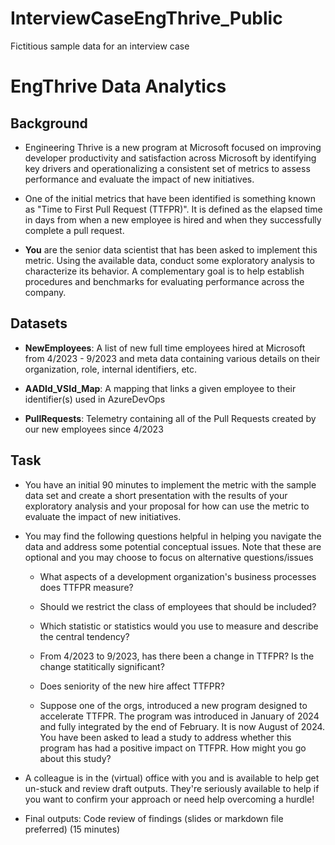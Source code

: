 # InterviewCaseEngThrive_Public
Fictitious sample data for an interview case

# EngThrive Data Analytics

## Background
- Engineering Thrive is a new program at Microsoft focused on improving developer productivity and satisfaction across Microsoft by identifying key drivers and operationalizing a consistent set of metrics to assess performance and evaluate the impact of new initiatives.

- One of the initial metrics that have been identified is something known as "Time to First Pull Request (TTFPR)".  It is defined as the elapsed time in days from when a new employee is hired and when they successfully complete a pull request.

- **You** are the senior data scientist that has been asked to implement this metric. Using the available data, conduct some exploratory analysis to characterize its behavior.  A complementary goal is to help establish procedures and benchmarks for evaluating performance across the company.

## Datasets
- **NewEmployees**: A list of new full time employees hired at Microsoft from 4/2023 - 9/2023 and meta data containing various details on their organization, role, internal identifiers, etc.

- **AADId_VSId_Map**: A mapping that links a given employee to their identifier(s) used in AzureDevOps

- **PullRequests**: Telemetry containing all of the Pull Requests created by our new employees since 4/2023

## Task
- You have an initial 90 minutes to implement the metric with the sample data set and create a short presentation with the results of your exploratory analysis and your proposal for how can use the metric to evaluate the impact of new initiatives.

- You may find the following questions helpful in helping you navigate the data and address some potential conceptual issues.  Note that these are optional and you may choose to focus on alternative questions/issues

  - What aspects of a development organization's business processes does TTFPR measure?

  - Should we restrict the class of employees that should be included?

  - Which statistic or statistics would you use to measure and describe the central tendency?

  - From 4/2023 to 9/2023, has there been a change in TTFPR?  Is the change statitically significant?

  - Does seniority of the new hire affect TTFPR?

  - Suppose one of the orgs, introduced a new program designed to accelerate TTFPR.  The program was introduced in January of 2024 and fully integrated by the end of February.  It is now August of 2024.  You have been asked to lead a study to address whether this program has had a positive impact on TTFPR.  How might you go about this study?

- A colleague is in the (virtual) office with you and is available to help get un-stuck and review draft outputs. They're seriously available to help if you want to confirm your approach or need help overcoming a hurdle!

- Final outputs: Code review of findings (slides or markdown file preferred) (15 minutes)

